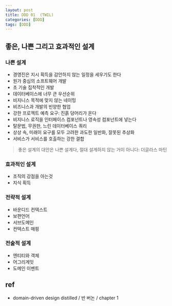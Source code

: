 ```yaml
---
layout: post
title: DDD 01  (TWIL)
categories: [DDD]
tags: [DDD]
---
```


## 좋은, 나쁜 그리고 효과적인 설계 

### 나쁜 설계
 - 경영진은 지시 획득을 감안하지 않는 일정을 세우기도 한다
 - 원가 중심의 소프트웨어 개발
 - 초 기술 집착적인 개발
 - 데이터베이스에 너무 큰 우선순위
 - 비지니스 목적에 맞지 않는 네이밍
 - 비즈니스과 개발의 빈양한 협업
 - 강한 프로젝트 예측 요구: 진흙 덩어리가 온다
 - 비지니스 로직을 인터페이스 컴포넌트나 영속성 컴포넌트에 넣는다
 - 탈문법, 무권한, 느린 데이터베이스 쿼리
 - 상상 속, 미래이 요구를 모두 고려한 과도한 일반화, 잘못된 추상화
 - 서비스가 서비스를 호출하는 강한 결합
> 좋은 설계의 대안은 나쁜 설계다, 절대 설계하지 않는 거이 아니다: 더글라스 마틴

### 효과적인 설계
 - 조직의 강점을 아는것 
 - 지식 획득

### 전략적 설계
 - 바운디드 컨텍스트
 - 보편언어
 - 서브도메인
 - 컨텍스트 매핑
 
### 전술적 설계
 - 엔티티와 객체
 - 어그리게잇
 - 도메인 이벤트

## ref
 - domain-driven design distilled / 반 버논 / chapter 1
